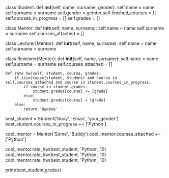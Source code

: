 class Student:
    def __init__(self, name, surname, gender):
        self.name = name
        self.surname = surname
        self.gender = gender
        self.finished_courses = []
        self.courses_in_progress = []
        self.grades = {}
        
class Mentor:
    def __init__(self, name, surname):
        self.name = name
        self.surname = surname
        self.courses_attached = []

class Lecturer(Mentor):
    def __init__(self, name, surname):
        self.name = name
        self.surname = surname

class Reviewer(Mentor):
    def __init__(self, name, surname):
        self.name = name
        self.surname = surname
        self.courses_attached = []
        
    def rate_hw(self, student, course, grade):
        if isinstance(student, Student) and course in self.courses_attached and course in student.courses_in_progress:
            if course in student.grades:
                student.grades[course] += [grade]
            else:
                student.grades[course] = [grade]
        else:
            return 'Ошибка'
 
best_student = Student('Ruoy', 'Eman', 'your_gender')
best_student.courses_in_progress += ['Python']
 
cool_mentor = Mentor('Some', 'Buddy')
cool_mentor.courses_attached += ['Python']
 
cool_mentor.rate_hw(best_student, 'Python', 10)
cool_mentor.rate_hw(best_student, 'Python', 10)
cool_mentor.rate_hw(best_student, 'Python', 10)
 
print(best_student.grades)

